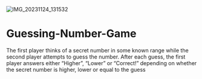 ![IMG_20231124_131532](https://github.com/Kavishhumane/Guessing-Number-Game/assets/67945266/64c760d6-0e45-4868-82d5-18e9ea39b7a3)
# Guessing-Number-Game
The first player thinks of a secret number in some known range while the second player attempts to guess the number. After each guess, the first player answers either “Higher”, “Lower” or “Correct!” depending on whether the secret number is higher, lower or equal to the guess
